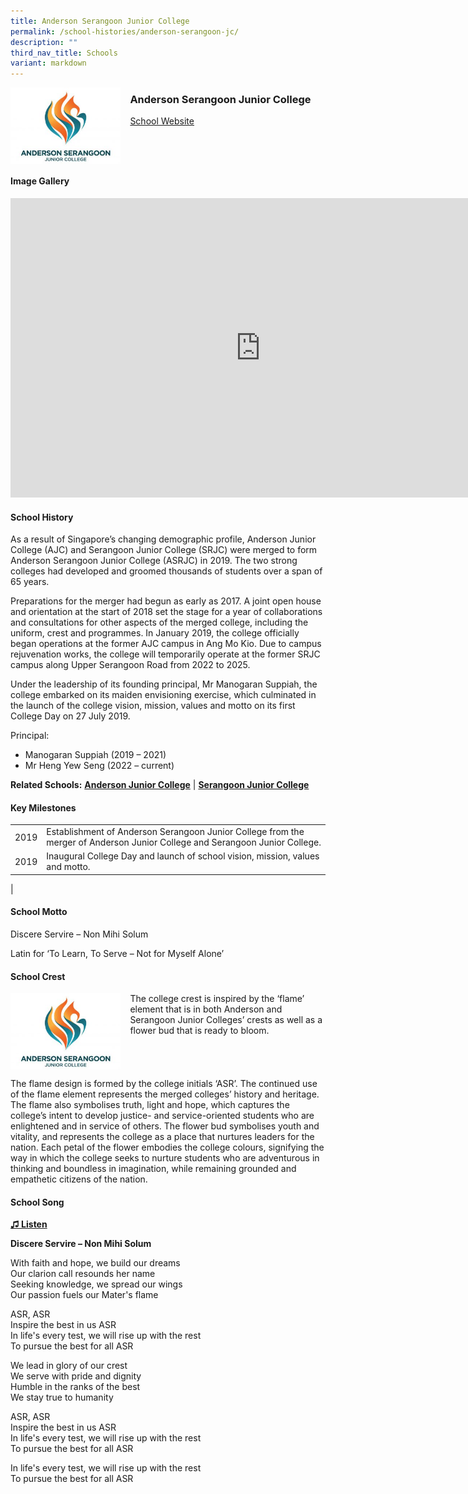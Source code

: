 ```yaml
---
title: Anderson Serangoon Junior College
permalink: /school-histories/anderson-serangoon-jc/
description: ""
third_nav_title: Schools
variant: markdown
---
```

<img align="left" style="width:35%;margin-right:15px;" src="/images/andersonsrjc1.png">

### **Anderson Serangoon Junior College**
[School Website](https://asrjc.moe.edu.sg/)
<br clear="left">
#### **Image Gallery**
<iframe allowfullscreen="true" height="479" width="800" frameborder="0" src="https://docs.google.com/presentation/d/e/2PACX-1vT4Z5jATaiUp4mjN8kFMnUNxY0alPJvbzcWMcLv7C59fVYxYq2qJgyAqePx8Q9xGULekNDjtiF3RXDk/embed?start=false&amp;loop=true&amp;delayms=5000"></iframe>


<br clear="left">

#### **School History**
As a result of Singapore’s changing demographic profile, Anderson Junior College (AJC) and Serangoon Junior College (SRJC) were merged to form Anderson Serangoon Junior College (ASRJC) in 2019.&nbsp;The two strong colleges had developed and groomed thousands of students over a span of 65 years.&nbsp;&nbsp;

Preparations for the merger had begun as early as 2017. A joint open house and orientation at the start of 2018 set the stage for a year of collaborations and consultations for other aspects of the merged college, including the uniform, crest and programmes. In January 2019, the college officially began operations at the former AJC campus in Ang Mo Kio. Due to campus rejuvenation works, the college will temporarily operate at the former SRJC campus along Upper Serangoon Road from 2022 to 2025.

Under the leadership of its founding principal, Mr Manogaran Suppiah, the college embarked on its maiden envisioning exercise, which culminated in the launch of the college vision, mission, values and motto on its first College Day on 27 July 2019.

Principal:<br>
* Manogaran Suppiah (2019 – 2021)<br>
* Mr Heng Yew Seng (2022 – current)  

**Related Schools:** **[Anderson Junior College](/school-histories/anderson-jc/)** \| **[Serangoon Junior College](/school-histories/serangoon-jc/)** 


#### **Key Milestones**

|  |  |
|:---:|---|
| 2019 | Establishment of Anderson Serangoon Junior College from the merger of Anderson Junior College and Serangoon Junior College. |
| 2019 | Inaugural College Day and launch of school vision, mission, values and motto. |
|

#### **School Motto**
Discere Servire – Non Mihi Solum  
  
Latin for ‘To Learn, To Serve – Not for Myself Alone’

#### **School Crest**
<img align="left" style="width:35%;margin-right:15px;" src="/images/andersonsrjc1.png">

The college crest is inspired by the ‘flame’ element that is in both Anderson and Serangoon Junior Colleges’ crests as well as a flower bud that is ready to bloom.

<br clear="left">

The flame design is formed by the college initials ‘ASR’. The continued use of the flame element represents the merged colleges’ history and heritage. The flame also symbolises truth, light and hope, which captures the college’s intent to develop justice- and service-oriented students who are enlightened and in service of others. The flower bud symbolises youth and vitality, and represents the college as a place that nurtures leaders for the nation. Each petal of the flower embodies the college colours, signifying the way in which the college seeks to nurture students who are adventurous in thinking and boundless in imagination, while remaining grounded and empathetic citizens of the nation.

#### **School Song**
<a target="\_blank" href="https://drive.google.com/file/d/1c_BY4gGIHFcABe4jtspc36msxOGlsIhB/view?usp=sharing">**♫ Listen**</a>

**Discere Servire – Non Mihi Solum**

With faith and hope, we build our dreams<br>
Our clarion call resounds her name<br>
Seeking knowledge, we spread our wings<br>
Our passion fuels our Mater's flame

ASR, ASR<br>
Inspire the best in us ASR<br>
In life's every test, we will rise up with the rest<br>
To pursue the best for all ASR

We lead in glory of our crest<br>
We serve with pride and dignity<br>
Humble in the ranks of the best<br>
We stay true to humanity

ASR, ASR<br>
Inspire the best in us ASR<br>
In life's every test, we will rise up with the rest<br>
To pursue the best for all ASR

In life's every test, we will rise up with the rest<br>
To pursue the best for all ASR
